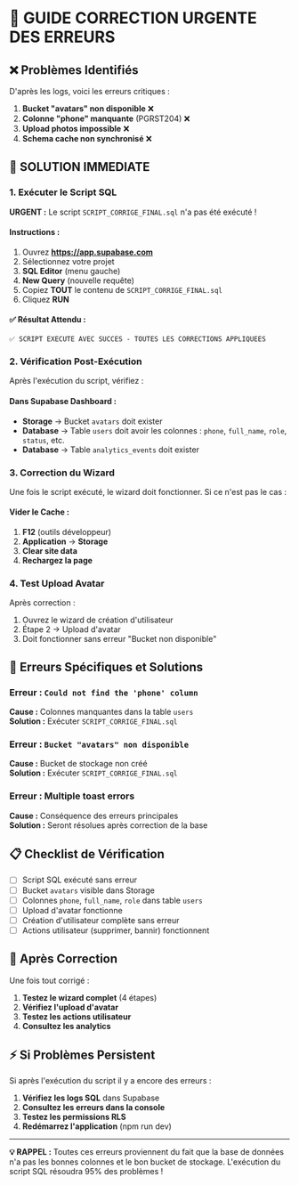 # 🚨 GUIDE CORRECTION URGENTE DES ERREURS

## ❌ Problèmes Identifiés

D'après les logs, voici les erreurs critiques :

1. **Bucket "avatars" non disponible** ❌
2. **Colonne "phone" manquante** (PGRST204) ❌  
3. **Upload photos impossible** ❌
4. **Schema cache non synchronisé** ❌

## 🎯 SOLUTION IMMEDIATE

### 1. Exécuter le Script SQL

**URGENT :** Le script `SCRIPT_CORRIGE_FINAL.sql` n'a pas été exécuté !

#### Instructions :
1. Ouvrez **https://app.supabase.com**
2. Sélectionnez votre projet
3. **SQL Editor** (menu gauche)
4. **New Query** (nouvelle requête)
5. Copiez **TOUT** le contenu de `SCRIPT_CORRIGE_FINAL.sql`
6. Cliquez **RUN** 

#### ✅ Résultat Attendu :
```
✅ SCRIPT EXECUTE AVEC SUCCES - TOUTES LES CORRECTIONS APPLIQUEES
```

### 2. Vérification Post-Exécution

Après l'exécution du script, vérifiez :

#### Dans Supabase Dashboard :
- **Storage** → Bucket `avatars` doit exister
- **Database** → Table `users` doit avoir les colonnes : `phone`, `full_name`, `role`, `status`, etc.
- **Database** → Table `analytics_events` doit exister

### 3. Correction du Wizard

Une fois le script exécuté, le wizard doit fonctionner. Si ce n'est pas le cas :

#### Vider le Cache :
1. **F12** (outils développeur)
2. **Application** → **Storage** 
3. **Clear site data**
4. **Rechargez la page**

### 4. Test Upload Avatar

Après correction :
1. Ouvrez le wizard de création d'utilisateur
2. Étape 2 → Upload d'avatar
3. Doit fonctionner sans erreur "Bucket non disponible"

## 🔧 Erreurs Spécifiques et Solutions

### Erreur : `Could not find the 'phone' column`
**Cause :** Colonnes manquantes dans la table `users`  
**Solution :** Exécuter `SCRIPT_CORRIGE_FINAL.sql`

### Erreur : `Bucket "avatars" non disponible`
**Cause :** Bucket de stockage non créé  
**Solution :** Exécuter `SCRIPT_CORRIGE_FINAL.sql`

### Erreur : Multiple toast errors
**Cause :** Conséquence des erreurs principales  
**Solution :** Seront résolues après correction de la base

## 📋 Checklist de Vérification

- [ ] Script SQL exécuté sans erreur
- [ ] Bucket `avatars` visible dans Storage
- [ ] Colonnes `phone`, `full_name`, `role` dans table `users`
- [ ] Upload d'avatar fonctionne
- [ ] Création d'utilisateur complète sans erreur
- [ ] Actions utilisateur (supprimer, bannir) fonctionnent

## 🚀 Après Correction

Une fois tout corrigé :
1. **Testez le wizard complet** (4 étapes)
2. **Vérifiez l'upload d'avatar**
3. **Testez les actions utilisateur**
4. **Consultez les analytics**

## ⚡ Si Problèmes Persistent

Si après l'exécution du script il y a encore des erreurs :

1. **Vérifiez les logs SQL** dans Supabase
2. **Consultez les erreurs dans la console** 
3. **Testez les permissions RLS**
4. **Redémarrez l'application** (npm run dev)

---

**💡 RAPPEL :** Toutes ces erreurs proviennent du fait que la base de données n'a pas les bonnes colonnes et le bon bucket de stockage. L'exécution du script SQL résoudra 95% des problèmes !
